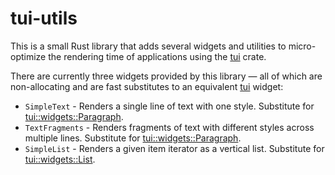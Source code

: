 # tui-utils

This is a small Rust library that adds several widgets and utilities to micro-optimize the rendering time of applications using the [tui](https://github.com/fdehau/tui-rs) crate.

There are currently three widgets provided by this library &mdash; all of which are non-allocating and are fast substitutes to an equivalent [tui](https://github.com/fdehau/tui-rs) widget:

* `SimpleText` - Renders a single line of text with one style. Substitute for [tui::widgets::Paragraph](https://docs.rs/tui/0.14.0/tui/widgets/struct.Paragraph.html).
* `TextFragments` - Renders fragments of text with different styles across multiple lines. Substitute for [tui::widgets::Paragraph](https://docs.rs/tui/0.14.0/tui/widgets/struct.Paragraph.html).
* `SimpleList` - Renders a given item iterator as a vertical list. Substitute for [tui::widgets::List](https://docs.rs/tui/0.14.0/tui/widgets/struct.List.html).